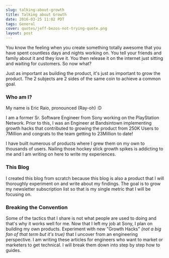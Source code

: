 ```yaml
---
slug: talking-about-growth
title: Talking about Growth
date: 2016-03-25 11:02 PDT
tags: General
cover: quotes/jeff-bezos-not-trying-quote.png
layout: post
---
```


You know the feeling when you create something totally awesome that you
have spent countless days and nights working on. You tell your friends and family about it and they love it.
You then release it on the internet just sitting and waiting for customers. So now
what?

Just as important as building the product, it's just as important to
grow the product. The 2 subjects are 2 sides of the same coin to achieve
a common goal.

### Who am I?
My name is Eric Raio, pronounced (Ray-oh) :D

I am a former Sr. Software Engineer from Sony working on the PlayStation
Network. Prior to this, I was an Engineer at Bandsintown implementing
growth hacks that contributed to growing the product from 250K Users to
7Million and congrats to the team getting to 23Million to date!

I have built numerous of products where I grew them on my own to thousands of users.
Nailing those hockey stick growth spikes is addicting to me and I am writing on here to write my experiences.

### This Blog
I created this blog from scratch because this blog is also a product
that I will thoroughly experiment on and write about my findings. The goal is to grow my newsletter
subscription list so that is my single metric that I will be focusing
on.

### Breaking the Convention
Some of the tactics that I share is not what people are used to doing
and that's why it works well for me. Now that I left my job at Sony, I
plan on building my own products. Experiment with new "Growth Hacks" *(not a big fan of that term but it's true)*
that I uncover from an engineering perspective. I am writing these
articles for engineers who want to market or marketers to get technical.
I will break them down into step by step how to guides.
